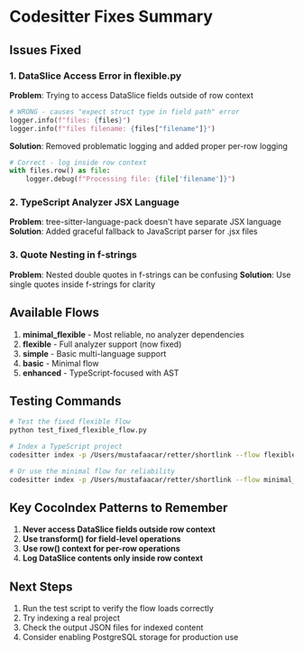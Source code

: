 # Codesitter Fixes Summary

## Issues Fixed

### 1. DataSlice Access Error in flexible.py
**Problem**: Trying to access DataSlice fields outside of row context
```python
# WRONG - causes "expect struct type in field path" error
logger.info(f"files: {files}")
logger.info(f"files filename: {files["filename"]}")
```

**Solution**: Removed problematic logging and added proper per-row logging
```python
# Correct - log inside row context
with files.row() as file:
    logger.debug(f"Processing file: {file['filename']}")
```

### 2. TypeScript Analyzer JSX Language
**Problem**: tree-sitter-language-pack doesn't have separate JSX language
**Solution**: Added graceful fallback to JavaScript parser for .jsx files

### 3. Quote Nesting in f-strings
**Problem**: Nested double quotes in f-strings can be confusing
**Solution**: Use single quotes inside f-strings for clarity

## Available Flows

1. **minimal_flexible** - Most reliable, no analyzer dependencies
2. **flexible** - Full analyzer support (now fixed)
3. **simple** - Basic multi-language support
4. **basic** - Minimal flow
5. **enhanced** - TypeScript-focused with AST

## Testing Commands

```bash
# Test the fixed flexible flow
python test_fixed_flexible_flow.py

# Index a TypeScript project
codesitter index -p /Users/mustafaacar/retter/shortlink --flow flexible

# Or use the minimal flow for reliability
codesitter index -p /Users/mustafaacar/retter/shortlink --flow minimal_flexible
```

## Key CocoIndex Patterns to Remember

1. **Never access DataSlice fields outside row context**
2. **Use transform() for field-level operations**
3. **Use row() context for per-row operations**
4. **Log DataSlice contents only inside row context**

## Next Steps

1. Run the test script to verify the flow loads correctly
2. Try indexing a real project
3. Check the output JSON files for indexed content
4. Consider enabling PostgreSQL storage for production use
